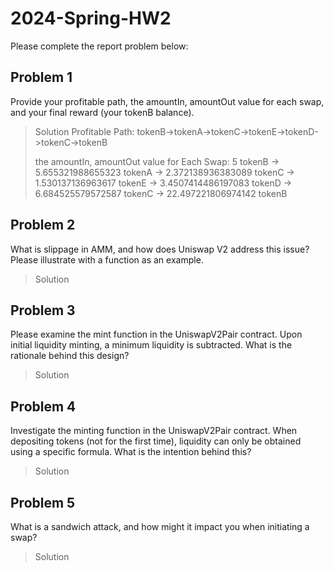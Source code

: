 # 2024-Spring-HW2

Please complete the report problem below:

## Problem 1
Provide your profitable path, the amountIn, amountOut value for each swap, and your final reward (your tokenB balance).

> Solution
> Profitable Path: tokenB->tokenA->tokenC->tokenE->tokenD->tokenC->tokenB
> 
> the amountIn, amountOut value for Each Swap:
> 5 tokenB ->
> 5.655321988655323 tokenA ->
> 2.372138936383089 tokenC ->
> 1.530137136963617 tokenE ->
> 3.4507414486197083 tokenD ->
> 6.684525579572587 tokenC ->
> 22.497221806974142 tokenB

## Problem 2
What is slippage in AMM, and how does Uniswap V2 address this issue? Please illustrate with a function as an example.

> Solution

## Problem 3
Please examine the mint function in the UniswapV2Pair contract. Upon initial liquidity minting, a minimum liquidity is subtracted. What is the rationale behind this design?

> Solution

## Problem 4
Investigate the minting function in the UniswapV2Pair contract. When depositing tokens (not for the first time), liquidity can only be obtained using a specific formula. What is the intention behind this?

> Solution

## Problem 5
What is a sandwich attack, and how might it impact you when initiating a swap?

> Solution

